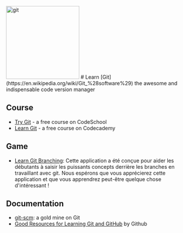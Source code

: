 <img src="https://upload.wikimedia.org/wikipedia/commons/thumb/e/e0/Git-logo.svg/512px-Git-logo.svg.png" alt="git" width="200px"/>
# Learn [Git](https://en.wikipedia.org/wiki/Git_%28software%29)
the awesome and indispensable code version manager

## Course
* [Try Git](https://www.codeschool.com/courses/try-git) - a free course on CodeSchool
* [Learn Git](https://www.codecademy.com/learn/learn-git) - a free course on Codecademy

## Game
* [Learn Git Branching](http://pcottle.github.io/learnGitBranching/):
  Cette application a été conçue pour aider les débutants à saisir les puissants concepts derrière les branches en travaillant avec git. Nous espérons que vous apprécierez cette application et que vous apprendrez peut-être quelque chose d'intéressant !

## Documentation
* [git-scm](https://git-scm.com/): a gold mine on Git
* [Good Resources for Learning Git and GitHub](https://help.github.com/articles/good-resources-for-learning-git-and-github/) by Github
